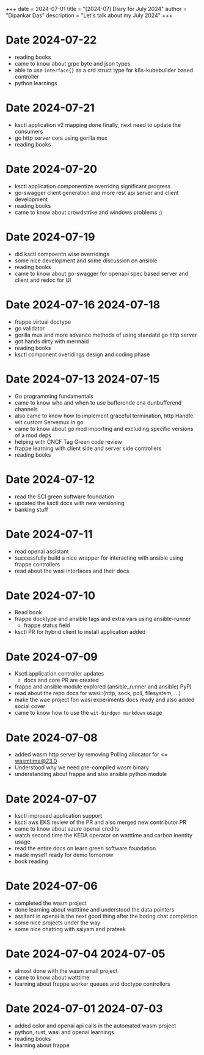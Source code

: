 +++
date = 2024-07-01
title = "[2024-07] Diary for July 2024"
author = "Dipankar Das"
description = "Let's talk about my July 2024"
+++

# Date 2024-07-22
* reading books
* came to know about grpc byte and json types
* able to use `interface{}` as a crd struct type for k8s-kubebuilder based controller
* python learnings

# Date 2024-07-21
* ksctl application v2 mapping done finally, next need to update the consumers
* go http server cors using gorilla mux
* reading books

# Date 2024-07-20
* ksctl application componentize overridng significant progress
* go-swagger client generation and more rest api server and client development
* reading books
* came to know about crowdstrike and windows problems ;)

# Date 2024-07-19
* did ksctl compoentn wise overridings
* some nice development and some discussion on ansible
* reading books
* came to know about go-swagger for openapi spec based server and client and redoc for UI

# Date 2024-07-16 2024-07-18
* frappe virtual doctype
* go validator
* gorilla mux and more advance methods of using standatd go http server
* got hands dirty with mermaid
* reading books
* ksctl component overidings design and coding phase

# Date 2024-07-13 2024-07-15
* Go programming fundamentals
* came to know who and when to use bufferende cna dunbufferend channels
* also came to know how to implement graceful termination, http Handle wit custom Servemux in go
* came to know about go mod importing and excluding specific versions of a mod deps
* helping with CNCF Tag Green code review
* frappe learning with client side and server side controllers
* reading books

# Date 2024-07-12
* read the SCI green software foundation
* updated the ksctl docs with new versioning
* banking stuff

# Date 2024-07-11
* read openai assistant
* successfully build a nice wrapper for interacting with ansible using frappe controllers
* read about the wasi interfaces and their docs

# Date 2024-07-10
* Read book
* frappe docktype and ansible tags and extra vars using ansible-runner
  * frappe status field
* ksctl PR for hybrid client to install application added

# Date 2024-07-09
* Ksctl application controller updates
  * docs and core PR are created
* frappe and ansible module explored (ansible_runner and ansible) PyPI
* read about the repo docs for wasi::(http, sock, poll, filesystem, ...)
* make the wae project fon wasi experiments docs ready and also added social cover
* came to know how to use the `wit-bindgen markdown` usage

# Date 2024-07-08
* added wasm http server by removing Polling allocator for <= wasmtime@23.0
* Understood why we need pre-compiled wasm binary
* understanding about frappe and also ansible python module

# Date 2024-07-07
* ksctl improved application support
* ksctl aws EKS review of the PR and also merged new contributor PR
* came to know about azure openai credits
* watch second time the KEDA operator on watttime and carbon inentity usage
* read the entire docs on learn.green software foundation
* made myself ready for demo tomorrow
* book reading

# Date 2024-07-06
* completed the wasm project
* done learning about watttime and understood the data pointers
* assitant in openai is the next good thing after the boring chat completion
* some nice projects under the way
* some nice chatting with saiyam and prateek

# Date 2024-07-04 2024-07-05
* almost done with the wasm small project
* came to know about watttime
* learning about frappe worker queues and doctype controllers

# Date 2024-07-01 2024-07-03
* added color and openai api calls in the automated wasm project
* python, rust, wasi and openai learnings
* reading books
* learning about frappe
